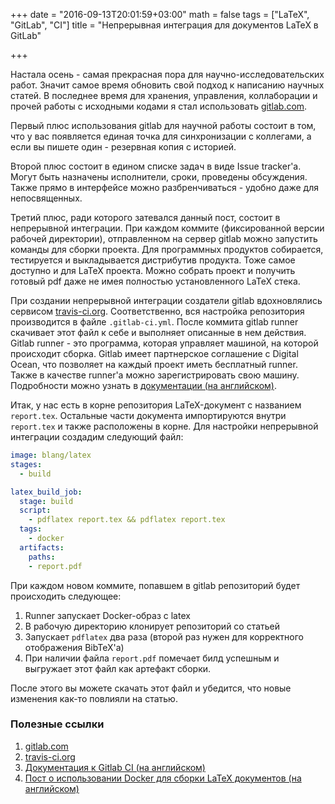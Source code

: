 +++
date = "2016-09-13T20:01:59+03:00"
math = false
tags = ["LaTeX", "GitLab", "CI"]
title = "Непрерывная интеграция для документов LaTeX в GitLab"

+++

Настала осень - самая прекрасная пора для научно-исследовательских работ.
Значит самое время обновить свой подход к написанию научных статей.
В последнее время для хранения, управления, коллаборации и прочей работы с исходными кодами я стал использовать [gitlab.com](https://gitlab.com).

<!--more--> 

Первый плюс использования gitlab для научной работы состоит в том, что у вас появляется единая точка для синхронизации с коллегами, а если вы пишете один - резервная копия с историей.

Второй плюс состоит в едином списке задач в виде Issue tracker'а.
Могут быть назначены исполнители, сроки, проведены обсуждения.
Также прямо в интерфейсе можно разбренчиваться - удобно даже для непосвященных.

Третий плюс, ради которого затевался данный пост, состоит в непрерывной интеграции.
При каждом коммите (фиксированной версии рабочей директории), отправленном на сервер gitlab можно запустить команды для сборки проекта.
Для программных продуктов собирается, тестируется и выкладывается дистрибутив продукта.
Тоже самое доступно и для LaTeX проекта.
Можно собрать проект и получить готовый pdf даже не имея полностью установленного LaTeX стека.

При создании непрерывной интеграции создатели gitlab вдохновлялись сервисом [travis-ci.org](https://travis-ci.org).
Соответственно, вся настройка репозитория производится в файле `.gitlab-ci.yml`.
После коммита gitlab runner скачивает этот файл к себе и выполняет описанные в нем действия.
Gitlab runner - это программа, которая управляет машиной, на которой происходит сборка. 
Gitlab имеет партнерское соглашение с Digital Ocean, что позволяет на каждый проект иметь бесплатный runner. 
Также в качестве runner'а можно зарегистрировать свою машину.
Подробности можно узнать в [документации (на английском)](https://docs.gitlab.com/ce/ci/).

Итак, у нас есть в корне репозитория LaTeX-документ с названием `report.tex`.
Остальные части документа импортируются внутри `report.tex` и также расположены в корне.
Для настройки непрерывной интеграции создадим следующий файл:

```yaml
image: blang/latex
stages:
  - build

latex_build_job:
  stage: build
  script:
    - pdflatex report.tex && pdflatex report.tex
  tags:
    - docker
  artifacts:
    paths:
    - report.pdf
```
При каждом новом коммите, попавшем в gitlab репозиторий будет происходить следующее:

1. Runner запускает Docker-образ с latex
2. В рабочую директорию клонирует репозиторий со статьей
3. Запускает `pdflatex` два раза (второй раз нужен для корректного отображения BibTeX'a)
4. При наличии файла `report.pdf` помечает билд успешным и выгружает этот файл как артефакт сборки.

После этого вы можете скачать этот файл и убедится, что новые изменения как-то повлияли на статью.

### Полезные ссылки

1. [gitlab.com](https://gitlab.com)
2. [travis-ci.org](https://travis-ci.org)
2. [Документация к Gitlab CI (на английском)](https://docs.gitlab.com/ce/ci/)
4. [Пост о использовании Docker для сборки LaTeX документов (на английском)](https://www.blang.io/posts/2015-04_docker-tooling-latex/)




